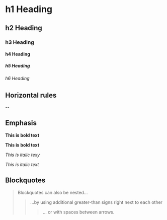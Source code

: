 # h1 Heading
## h2 Heading
### h3 Heading
#### h4 Heading
##### h5 Heading
###### h6 Heading

## Horizontal rules

--

## Emphasis

**This is bold text**

__This is bold text__

*This is italic texy*

_This is italic text_

## Blockquotes

> Blockquotes can also be nested...
> > ...by using additional greater-than signs right next to each other
>>> ... or with spaces between arrows.

